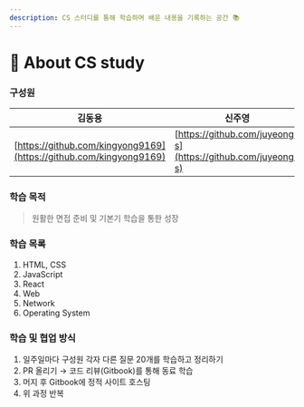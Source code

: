 ```yaml
---
description: CS 스터디를 통해 학습하며 배운 내용을 기록하는 공간 📚
---
```


# 🌰 About CS study

### 구성원

| 김동용                                                                | 신주영                                                          |
| ------------------------------------------------------------------ | ------------------------------------------------------------ |
| [https://github.com/kingyong9169](https://github.com/kingyong9169) | [https://github.com/juyeong-s](https://github.com/juyeong-s) |



### 학습 목적

> 원활한 면접 준비 및 기본기 학습을 통한 성장



### 학습 목록

1. HTML, CSS
2. JavaScript
3. React
4. Web
5. Network
6. Operating System



### 학습 및 협업 방식

1. 일주일마다 구성원 각자 다른 질문 20개를  학습하고 정리하기
2. PR 올리기 → 코드 리뷰(Gitbook)를 통해 동료 학습
3. 머지 후 Gitbook에 정적 사이트 호스팅
4. 위 과정 반복
